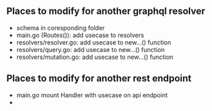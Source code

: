 ## Places to modify for another graphql resolver

- schema in coresponding folder
- main.go (Routes()): add usecase to resolvers
- resolvers/resolver.go: add usecase to new...() function
- resolvers/query.go: add usecase to new...() function
- resolvers/mutation.go: add usecase to new...() function


## Places to modify for another rest endpoint

- main.go mount Handler with usecase on api endpoint
- 